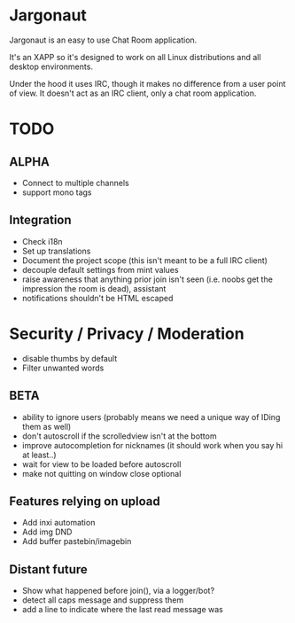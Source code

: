 # Jargonaut

Jargonaut is an easy to use Chat Room application.

It's an XAPP so it's designed to work on all Linux distributions and all desktop environments.

Under the hood it uses IRC, though it makes no difference from a user point of view. It doesn't act as an IRC client, only a chat room application.

# TODO

## ALPHA

- Connect to multiple channels
- support mono tags

## Integration

- Check i18n
- Set up translations
- Document the project scope (this isn't meant to be a full IRC client)
- decouple default settings from mint values
- raise awareness that anything prior join isn't seen (i.e. noobs get the impression the room is dead), assistant
- notifications shouldn't be HTML escaped

# Security / Privacy / Moderation

- disable thumbs by default
- Filter unwanted words

## BETA

- ability to ignore users (probably means we need a unique way of IDing them as well)
- don't autoscroll if the scrolledview isn't at the bottom
- improve autocompletion for nicknames (it should work when you say hi at least..)
- wait for view to be loaded before autoscroll
- make not quitting on window close optional

## Features relying on upload

- Add inxi automation
- Add img DND
- Add buffer pastebin/imagebin

## Distant future

- Show what happened before join(), via a logger/bot?
- detect all caps message and suppress them
- add a line to indicate where the last read message was
